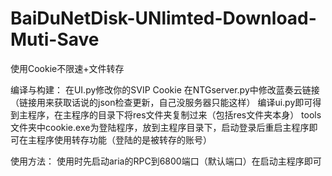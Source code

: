 # BaiDuNetDisk-UNlimted-Download-Muti-Save
使用Cookie不限速+文件转存

编译与构建：
在UI.py修改你的SVIP Cookie
在NTGserver.py中修改蓝奏云链接（链接用来获取话说的json检查更新，自己没服务器只能这样）
编译ui.py即可得到主程序，在主程序的目录下将res文件夹复制过来（包括res文件夹本身）
tools文件夹中cookie.exe为登陆程序，放到主程序目录下，启动登录后重启主程序即可在主程序使用转存功能（登陆的是被转存的账号）

使用方法：
使用时先启动aria的RPC到6800端口（默认端口）在启动主程序即可
